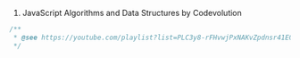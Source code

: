 
1. JavaScript Algorithms and Data Structures by Codevolution
```ts
/**
 * @see https://youtube.com/playlist?list=PLC3y8-rFHvwjPxNAKvZpdnsr41E0fCMMP&si=P2ahoRnQqXsf3hKN
 */
```